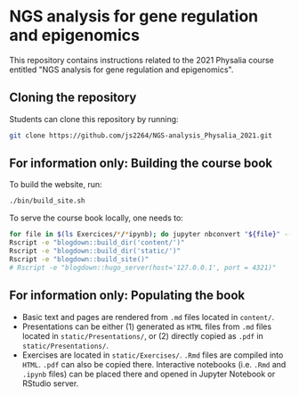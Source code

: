 # NGS analysis for gene regulation and epigenomics

This repository contains instructions related to the 2021 Physalia course entitled "NGS analysis for gene regulation and epigenomics". 

## Cloning the repository

Students can clone this repository by running: 

```sh
git clone https://github.com/js2264/NGS-analysis_Physalia_2021.git
```

## For information only: Building the course book

To build the website, run: 

```sh
./bin/build_site.sh
```

To serve the course book locally, one needs to: 

```sh
for file in $(ls Exercices/*/*ipynb); do jupyter nbconvert "${file}" --to html; done
Rscript -e "blogdown::build_dir('content/')"
Rscript -e "blogdown::build_dir('static/')"
Rscript -e "blogdown::build_site()"
# Rscript -e "blogdown::hugo_server(host='127.0.0.1', port = 4321)"
```

## For information only: Populating the book 

- Basic text and pages are rendered from `.md` files located in `content/`.
- Presentations can be either (1) generated as `HTML` files from `.md` files located in `static/Presentations/`, or (2) directly copied as `.pdf` in `static/Presentations/`. 
- Exercises are located in `static/Exercises/`. `.Rmd` files are compiled into `HTML`. `.pdf` can also be copied there. Interactive notebooks (i.e. `.Rmd` and `.ipynb` files) can be placed there and opened in Jupyter Notebook or RStudio server.

